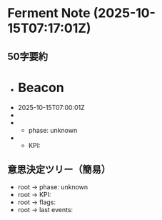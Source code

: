 # Ferment Note (2025-10-15T07:17:01Z)

## 50字要約
- # Beacon
- 2025-10-15T07:00:01Z
- 
- - phase: unknown
- - KPI:

## 意思決定ツリー（簡易）
- root -> phase: unknown
- root -> KPI:
- root -> flags:
- root -> last events:
